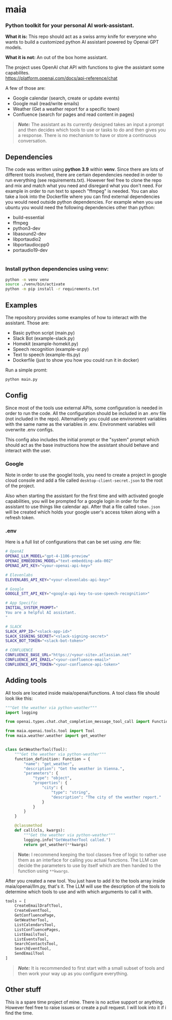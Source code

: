 # maia
### Python toolkit for your personal AI work-assistant.

**What it is:** This repo should act as a swiss army knife for everyone who wants to build a customized python AI assistant powered by Openai GPT models.

**What it is not:** An out of the box home assistant. 

The project uses OpenAI chat API with functions to give the assistant some capabilites.<br> 
https://platform.openai.com/docs/api-reference/chat<br>

A few of those are:
- Google calendar (search, create or update events)
- Google mail (read/write emails)
- Weather (Get a weather report for a specific town)
- Confluence (search for pages and read content in pages)

> **_Note:_** The assistant as its currently designed takes an input a prompt and then decides which tools to use or tasks to do and then gives you a response. There is no mechanism to have or store a continuous conversation.

## Dependencies
The code was written using **python 3.9** within **venv**.
Since there are lots of different tools involved, there are certain dependencies needed in order to run everything (see requirements.txt).
However feel free to clone the repo and mix and match what you need and disregard what you don't need.
For example in order to run text to speech "ffmpeg" is needed. You can also take a look into the Dockerfile where you can find external dependencies you would need outside python dependencies.
For example when you use ubuntu you would need the following dependencies other than python:
- build-essential 
- ffmpeg 
- python3-dev 
- libasound2-dev 
- libportaudio2 
- libportaudiocpp0 
- portaudio19-dev
<br><br>
### Install python dependencies using venv: ###
```bash
python -m venv venv
source ./venv/bin/activate
python -m pip install -r requirements.txt
```

## Examples
The repository provides some examples of how to interact with the assistant. Those are:
- Basic python script (main.py)
- Slack Bot (example-slack.py)
- Homekit (example-homekit.py)
- Speech recognition (example-sr.py)
- Text to speech (example-tts.py)
- Dockerfile (just to show you how you could run it in docker)


Run a simple promt:
```bash
python main.py
```

## Config
Since most of the tools use external APIs, some configuration is needed in order to run the code. All the configuration should be included in an .env file (not included in the repo). Alternatively you could use environment variables with the same name as the variables in .env. Environment variables will overwrite .env configs.

This config also includes the initial prompt or the "system" prompt which should act as the base instructions how
the assistant should behave and interact with the user.

### Google
Note in order to use the googlel tools, you need to create a project in google cloud console and add a file called 
`desktop-client-secret.json` to the root of the project.

Also when starting the assistant for the first time and with activated google capabilities, you will be prompted for a google login in order for the assistant to use things like calendar api. After that a file called `token.json` will be created which holds your google user's access token along with a refresh token.

### .env
Here is a full list of configurations that can be set using .env file:
```bash
# OpenAI
OPENAI_LLM_MODEL="gpt-4-1106-preview"
OPENAI_EMBEDDING_MODEL="text-embedding-ada-002"
OPENAI_API_KEY="<your-openai-api-key>"

# Elevenlabs
ELEVENLABS_API_KEY="<your-elevenlabs-api-key>"

# Google
GOOGLE_STT_API_KEY="<google-api-key-to-use-speech-recognition>"

# App Specific
INITIAL_SYSTEM_PROMPT="
You are a helpful AI assistant.
"

# SLACK
SLACK_APP_ID="<slack-app-id>"
SLACK_SIGNING_SECRET="<slack-signing-secret>"
SLACK_BOT_TOKEN="<slack-bot-token>"

# CONFLUENCE
CONFLUENCE_BASE_URL="https://<your-site>.atlassian.net"
CONFLUENCE_API_EMAIL="<your-confluence-email>"
CONFLUENCE_API_TOKEN="<your-confluence-api-token>"
```

## Adding tools
All tools are located inside maia/openai/functions. 
A tool class file should look like this:
```python
"""Get the weather via python-weather"""
import logging

from openai.types.chat.chat_completion_message_tool_call import Function

from maia.openai.tools.tool import Tool
from maia.weather.weather import get_weather


class GetWeatherTool(Tool):
    """Get the weather via python-weather"""
    function_definition: Function = {
        "name": "get_weather",
        "description": "Get the weather in Vienna.",
        "parameters": {
            "type": "object",
            "properties": {
                "city": {
                    "type": "string",
                    "description": "The city of the weather report."
                }
            }
        }
    }

    @classmethod
    def call(cls, kwargs):
        """Get the weather via python-weather"""
        logging.info("GetWeatherTool called.")
        return get_weather(**kwargs)
```
>**Note:** I recommend keeping the tool classes free of logic to rather use them as an interface for calling you actual functions. The LLM can decide the parameters to use by itself which are then handed to the function using `**kwargs`.

After you created a new tool. You just have to add it to the tools array inside maia/openai/llm.py, that's it. The
LLM will use the description of the tools to determine which tools to use and with which arguments to call it with.
```python
tools = [
    CreateEmailDraftTool,
    CreateEventTool,
    GetConfluencePage,
    GetWeatherTool,
    ListCalendarsTool,
    ListConfluencePages,
    ListEmailsTool,
    ListEventsTool,
    SearchContactsTool,
    SearchEventTool,
    SendEmailTool
]
```

>**_Note:_** It is recommended to first start with a small subset of tools and then work your way up as you configure everything.

## Other stuff
This is a spare time project of mine. There is no active support or anything. However feel free to raise issues or create a pull request. I will look into it if i find the time.

